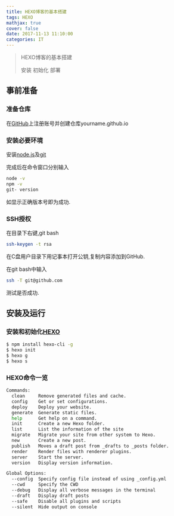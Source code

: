 ```yaml
---
title: HEXO博客的基本搭建
tags: HEXO
mathjax: true
cover: false
date: 2017-11-13 11:10:00
categories: IT
---
```


> HEXO博客的基本搭建
>
> 安装 初始化 部署

<!--more-->

## 事前准备

### 准备仓库

在[GitHub](https://github.com/)上注册账号并创建仓库yourname.github.io

### 安装必要环境

安装[node.js](https://nodejs.org/)及[git](https://git-scm.com/)

完成后在命令窗口分别输入

``` bash
node -v
npm -v
git- version
```

如显示正确版本号即为成功.

### SSH授权

在目录下右键,git bash

``` bash
ssh-keygen -t rsa
```

在C盘用户目录下用记事本打开公钥,复制内容添加到GitHub.

在git bash中输入

```bash
ssh -T git@github.com
```

测试是否成功.


## 安装及运行

### 安装和初始化[HEXO](https://hexo.io/)

``` bash
$ npm install hexo-cli -g
$ hexo init
$ hexo g
$ hexo s
```

### HEXO命令一览

```bash
Commands:
  clean     Remove generated files and cache.
  config    Get or set configurations.
  deploy    Deploy your website.
  generate  Generate static files.
  help      Get help on a command.
  init      Create a new Hexo folder.
  list      List the information of the site
  migrate   Migrate your site from other system to Hexo.
  new       Create a new post.
  publish   Moves a draft post from _drafts to _posts folder.
  render    Render files with renderer plugins.
  server    Start the server.
  version   Display version information.

Global Options:
  --config  Specify config file instead of using _config.yml
  --cwd     Specify the CWD
  --debug   Display all verbose messages in the terminal
  --draft   Display draft posts
  --safe    Disable all plugins and scripts
  --silent  Hide output on console
```